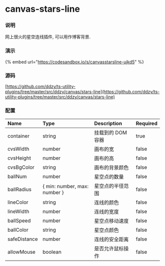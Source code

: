 # canvas-stars-line

### 说明

网上很火的星空连线插件, 可以用作博客背景.

### 演示

{% embed url="https://codesandbox.io/s/canvasstarsline-ujkd5" %}



### 源码

[https://github.com/ddzy/ts-utility-plugins/tree/master/src/ddzy/canvas/stars-line](https://github.com/ddzy/ts-utility-plugins/tree/master/src/ddzy/canvas/stars-line)

### 配置

| Name | Type | Description | Required |
| :--- | :--- | :--- | :--- |
| container | string | 挂载到的 DOM 容器 | true |
| cvsWidth | number | 画布的宽 | false |
| cvsHeight | number | 画布的高 | false |
| cvsBgColor | string | 画布的背景颜色 | false |
| ballNum | number | 星空点的数量 | false |
| ballRadius | { min: number, max: number } | 星空点的半径范围 | false |
| lineColor | string | 连线的颜色 | false |
| lineWidth | number | 连线的宽度 | false |
| ballSpeed | number | 星空点移动速度 | false |
| ballColor | string | 星空点颜色 | false |
| safeDistance | number | 连线的安全距离 | false |
| allowMouse | boolean | 是否允许鼠标操作 | false |



